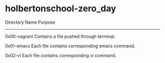 # holbertonschool-zero_day

Directory Name              Purpose
________________________________________________________________________________________

0x00-vagrant                Contains a file pushed through terminal.

0x01-emacs                  Each file contains corresponding emacs command.

0x02-vi                     Each file contains corresponding vi command.
